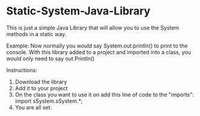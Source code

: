# Static-System-Java-Library
This is just a simple Java Library that will allow you to use the System methods in a static way.

Example:
Now normally you would say System.out.println() to print to the console. With this library added to a project and imported into a class,
you would only need to say out.Println()

Instructions:
1. Download the library
2. Add it to your project
3. On the class you want to use it on add this line of code to the "imports":
import sSystem.sSystem.*;
4. You are all set.
